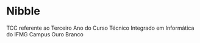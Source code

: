 # Nibble
 TCC referente ao Terceiro Ano do Curso Técnico Integrado em Informática do IFMG Campus Ouro Branco
